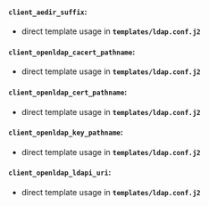 #### `client_aedir_suffix`:
  - direct template usage in **`templates/ldap.conf.j2`**
#### `client_openldap_cacert_pathname`:
  - direct template usage in **`templates/ldap.conf.j2`**
#### `client_openldap_cert_pathname`:
  - direct template usage in **`templates/ldap.conf.j2`**
#### `client_openldap_key_pathname`:
  - direct template usage in **`templates/ldap.conf.j2`**
#### `client_openldap_ldapi_uri`:
  - direct template usage in **`templates/ldap.conf.j2`**
